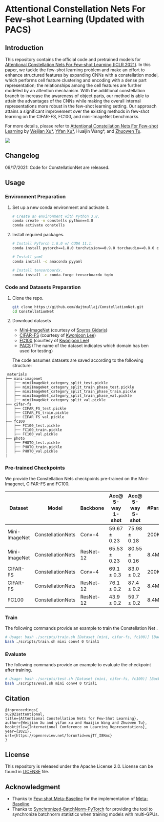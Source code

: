 # Attentional Constellation Nets For Few-shot Learning (Updated with PACS)

## Introduction
This repository contains the official code and pretrained models for [Attentional Constellation Nets For Few-shot Learning (ICLR 2021)](https://openreview.net/pdf?id=vujTf_I8Kmc). In this paper, we tackle the few-shot learning problem and make an effort to enhance structured features by expanding CNNs with a constellation model, which performs cell feature clustering and encoding with a dense part representation; the relationships among the cell features are further modeled by an attention mechanism. With the additional constellation branch to increase the awareness of object parts, our method is able to attain the advantages of the CNNs while making the overall internal representations more robust in the few-shot learning setting. Our approach attains a significant improvement over the existing methods in few-shot learning on the CIFAR-FS, FC100, and mini-ImageNet benchmarks.


For more details, please refer to [Attentional Constellation Nets For Few-shot Learning](https://openreview.net/pdf?id=vujTf_I8Kmc) by [Weijian Xu*](https://weijianxu.com/), [Yifan Xu*](https://yfxu.com/), Huaijin Wang*, and [Zhuowen Tu](https://pages.ucsd.edu/~ztu/).


<img src="./fig/ConstellationNets.svg">


## Changelog

09/17/2021: Code for ConstellationNet are released.

## Usage


### Environment Preparation
1. Set up a new conda environment and activate it.
   ```bash
   # Create an environment with Python 3.8.
   conda create -n constells python==3.8
   conda activate constells
   ```

2. Install required packages.
   ```bash
   # Install PyTorch 1.8.0 w/ CUDA 11.1.
   conda install pytorch==1.8.0 torchvision==0.9.0 torchaudio==0.8.0 cudatoolkit=11.1 -c pytorch -c conda-forge

   # Install yaml
   conda install -c anaconda pyyaml

   # Install tensorboardx.
   conda install -c conda-forge tensorboardx tqdm
   ```

### Code and Datasets Preparation
1. Clone the repo.
   ```bash
   git clone https://github.com/dajtmullaj/ConstellationNet.git
   cd ConstellationNet
   ```

2. Download datasets
   - [Mini-ImageNet](https://drive.google.com/file/d/1fJAK5WZTjerW7EWHHQAR9pRJVNg1T1Y7/view?usp=sharing) (courtesy of [Spyros Gidaris](https://github.com/gidariss/FewShotWithoutForgetting))
   - [CIFAR-FS](https://drive.google.com/file/d/1GjGMI0q3bgcpcB_CjI40fX54WgLPuTpS/view?usp=sharing) (courtesy of [Kwonjoon Lee](https://github.com/kjunelee/MetaOptNet))
   - [FC100](https://drive.google.com/file/d/1_ZsLyqI487NRDQhwvI7rg86FK3YAZvz1/view?usp=sharing) (courtesy of [Kwonjoon Lee](https://github.com/kjunelee/MetaOptNet))
   - [PACS](https://drive.google.com/drive/folders/1xCVNME8avKj4OH-J5sMDXTC6Ztb6RWzM?usp=sharing) (The name of the dataset indicates which domain has ben used for testing)

   The code assumes datasets are saved according to the following structure:
   
```
 materials
├── mini-imagenet
│   ├── miniImageNet_category_split_test.pickle
│   ├── miniImageNet_category_split_train_phase_test.pickle
│   ├── miniImageNet_category_split_train_phase_train.pickle
│   ├── miniImageNet_category_split_train_phase_val.pickle
│   ├── miniImageNet_category_split_val.pickle
├── cifar-fs
│   ├── CIFAR_FS_test.pickle
│   ├── CIFAR_FS_train.pickle
│   ├── CIFAR_FS_val.pickle
├── fc100
│   ├── FC100_test.pickle
│   ├── FC100_train.pickle
│   ├── FC100_val.pickle
├── photo
│   ├── PHOTO_test.pickle
│   ├── PHOTO_train.pickle
│   ├── PHOTO_val.pickle
|
```

### Pre-trained Checkpoints

We provide the Constellation Nets checkpoints pre-trained on the Mini-Imagenet, CIFAR-FS and FC100.


| Dataset | Model| Backbone | Acc@ 5-way 1-shot | Acc@ 5-way 5-shot| #Params | SHA-256 (first 8 chars) | URL |
| --- | --- | --- | --- | --- | --- | --- | --- |
| Mini-ImageNet | ConstellationNets | Conv-4 | 59.67 ± 0.23 | 75.98 ± 0.18 | 200K | d76075a5  | [model](https://vcl.ucsd.edu/constellation/mini_conv4/max-f-va.pth)  |
| Mini-ImageNet | ConstellationNets | ResNet-12 | 65.53 ± 0.23 | 80.55 ± 0.16 | 8.4M | cf716d90 | [model](https://vcl.ucsd.edu/constellation/mini_res12/max-f-va.pth)  |
| CIFAR-FS | ConstellationNets | Conv-4 | 69.1 ± 0.3 | 83.0 ± 0.2 | 200K | 4ea590f9 | [model](https://vcl.ucsd.edu/constellation/cifar_conv4/max-f-va.pth)  |
| CIFAR-FS | ConstellationNets | ResNet-12 | 76.1 ± 0.2 | 87.4 ± 0.2 | 8.4M | dc5d56fa|[model](https://vcl.ucsd.edu/constellation/cifar_res12/max-f-va.pth)  |
| FC100 | ConstellationNets | ResNet-12 | 43.9 ± 0.2 | 59.7 ± 0.2 | 8.4M | d9a829f7 | [model](https://vcl.ucsd.edu/constellation/fc100_res12/max-f-va.pth)|


   
### Train
   The following commands provide an example to train the Constellation Net .
   ```bash
   # Usage: bash ./scripts/train.sh [Dataset (mini, cifar-fs, fc100)] [Backbone (conv4, res12)] [GPU index] [Tag]
   bash ./scripts/train.sh mini conv4 0 trial1
   ```

### Evaluate
   The following commands provide an example to evaluate the checkpoint after training.
   ```bash
   # Usage: bash ./scripts/test.sh [Dataset (mini, cifar-fs, fc100)] [Backbone (conv4, res12)] [GPU index] [Tag]
   bash ./scripts/eval.sh mini conv4 0 trial1
   ```

## Citation
```
@inproceedings{
xu2021attentional,
title={Attentional Constellation Nets for Few-Shot Learning},
author={Weijian Xu and yifan xu and Huaijin Wang and Zhuowen Tu},
booktitle={International Conference on Learning Representations},
year={2021},
url={https://openreview.net/forum?id=vujTf_I8Kmc}
}
```

## License
This repository is released under the Apache License 2.0. License can be found in [LICENSE](LICENSE) file.

## Acknowledgment
- Thanks to [Few-shot Meta-Baseline](https://github.com/yinboc/few-shot-meta-baseline) for the implementation of [Meta-Baseline](https://arxiv.org/pdf/2003.04390.pdf)
- Thanks to [Synchronized-BatchNorm-PyTorch](https://github.com/vacancy/Synchronized-BatchNorm-PyTorch) for providing the tool to synchronize batchnorm statistics when training models with multi-GPUs.
